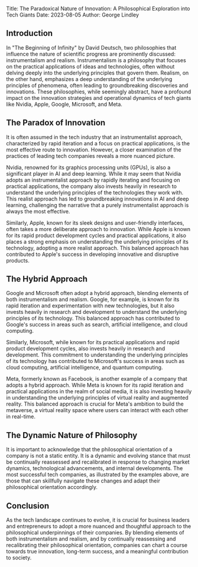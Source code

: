 Title: The Paradoxical Nature of Innovation: A Philosophical Exploration into Tech Giants
Date: 2023-08-05
Author: George Lindley

## Introduction

In "The Beginning of Infinity" by David Deutsch, two philosophies that influence the nature of scientific progress are prominently discussed: instrumentalism and realism. Instrumentalism is a philosophy that focuses on the practical applications of ideas and technologies, often without delving deeply into the underlying principles that govern them. Realism, on the other hand, emphasizes a deep understanding of the underlying principles of phenomena, often leading to groundbreaking discoveries and innovations. These philosophies, while seemingly abstract, have a profound impact on the innovation strategies and operational dynamics of tech giants like Nvidia, Apple, Google, Microsoft, and Meta.

## The Paradox of Innovation

It is often assumed in the tech industry that an instrumentalist approach, characterized by rapid iteration and a focus on practical applications, is the most effective route to innovation. However, a closer examination of the practices of leading tech companies reveals a more nuanced picture. 

Nvidia, renowned for its graphics processing units (GPUs), is also a significant player in AI and deep learning. While it may seem that Nvidia adopts an instrumentalist approach by rapidly iterating and focusing on practical applications, the company also invests heavily in research to understand the underlying principles of the technologies they work with. This realist approach has led to groundbreaking innovations in AI and deep learning, challenging the narrative that a purely instrumentalist approach is always the most effective.

Similarly, Apple, known for its sleek designs and user-friendly interfaces, often takes a more deliberate approach to innovation. While Apple is known for its rapid product development cycles and practical applications, it also places a strong emphasis on understanding the underlying principles of its technology, adopting a more realist approach. This balanced approach has contributed to Apple's success in developing innovative and disruptive products.

## The Hybrid Approach

Google and Microsoft often adopt a hybrid approach, blending elements of both instrumentalism and realism. Google, for example, is known for its rapid iteration and experimentation with new technologies, but it also invests heavily in research and development to understand the underlying principles of its technology. This balanced approach has contributed to Google's success in areas such as search, artificial intelligence, and cloud computing.

Similarly, Microsoft, while known for its practical applications and rapid product development cycles, also invests heavily in research and development. This commitment to understanding the underlying principles of its technology has contributed to Microsoft's success in areas such as cloud computing, artificial intelligence, and quantum computing.

Meta, formerly known as Facebook, is another example of a company that adopts a hybrid approach. While Meta is known for its rapid iteration and practical applications in the realm of social media, it is also investing heavily in understanding the underlying principles of virtual reality and augmented reality. This balanced approach is crucial for Meta's ambition to build the metaverse, a virtual reality space where users can interact with each other in real-time.

## The Dynamic Nature of Philosophy

It is important to acknowledge that the philosophical orientation of a company is not a static entity. It is a dynamic and evolving stance that must be continually reassessed and recalibrated in response to changing market dynamics, technological advancements, and internal developments. The most successful tech companies, as illustrated by the examples above, are those that can skillfully navigate these changes and adapt their philosophical orientation accordingly.

## Conclusion

As the tech landscape continues to evolve, it is crucial for business leaders and entrepreneurs to adopt a more nuanced and thoughtful approach to the philosophical underpinnings of their companies. By blending elements of both instrumentalism and realism, and by continually reassessing and recalibrating their philosophical orientation, companies can chart a course towards true innovation, long-term success, and a meaningful contribution to society.